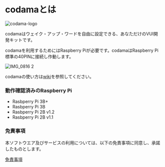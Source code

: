 # codamaとは

![codama-logo](https://user-images.githubusercontent.com/45427688/49334231-51fb4280-f614-11e8-954d-1cd8c77f3189.png)

codamaはウェイク・アップ・ワードを自由に設定できる、あなただけのVUI開発キットです。

codamaを利用するためにはRaspberry Piが必要です。codamaはRaspberry Pi標準の40PINに接続し作動します。

![IMG_0816 2](https://user-images.githubusercontent.com/14104069/57343445-683a9b00-717e-11e9-8a18-b7017bae8a34.JPG)

codamaの使い方は[wiki](https://github.com/YUKAI/codama-doc-r0/wiki)を参照してください。

### 動作確認済みのRaspberry Pi
* Rasbperry Pi 3B+
* Rasbperry Pi 3B
* Rasbperry Pi 2B v1.2
* Rasbperry Pi 2B v1.1

### 免責事項

本ソフトウエア及びサービスの利用については、以下の免責事項に同意し、承諾したものとします。

[免責事項](https://github.com/YUKAI/codama-doc-r0/blob/master/EULA.pdf)
